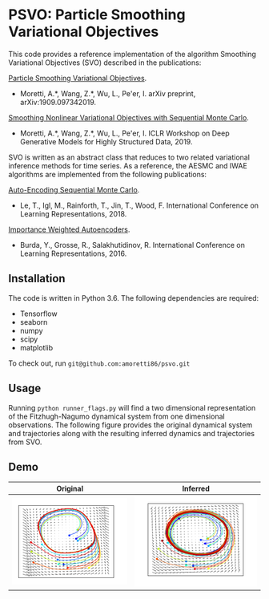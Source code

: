 # PSVO: Particle Smoothing Variational Objectives

This code provides a reference implementation of the algorithm Smoothing Variational Objectives (SVO) described in the publications: 

[Particle Smoothing Variational Objectives](https://arxiv.org/abs/1909.09734). 
* Moretti, A.\*, Wang, Z.\*, Wu, L., Pe'er, I. 
arXiv preprint, arXiv:1909.097342019.

[Smoothing Nonlinear Variational Objectives with Sequential Monte Carlo](https://openreview.net/pdf?id=HJg24U8tuE). 
* Moretti, A.\*, Wang, Z.\*, Wu, L., Pe'er, I. 
ICLR Workshop on Deep Generative Models for Highly Structured Data, 2019.

SVO is written as an abstract class that reduces to two related variational inference methods for time series. As a reference, the AESMC and IWAE algorithms are implemented from the following publications:

[Auto-Encoding Sequential Monte Carlo](https://arxiv.org/abs/1705.10306). 
* Le, T., Igl, M., Rainforth, T., Jin, T., Wood, F. 
International Conference on Learning Representations, 2018.

[Importance Weighted Autoencoders](https://arxiv.org/abs/1509.00519). 
* Burda, Y., Grosse, R., Salakhutidinov, R. 
International Conference on Learning Representations, 2016.


## Installation

The code is written in Python 3.6. The following dependencies are required:

* Tensorflow
* seaborn
* numpy
* scipy 
* matplotlib

To check out, run `git@github.com:amoretti86/psvo.git`


## Usage

Running `python runner_flags.py` will find a two dimensional representation of the Fitzhugh-Nagumo dynamical system from one dimensional observations. The following figure provides the original dynamical system and trajectories along with the resulting inferred dynamics and trajectories from SVO. 

## Demo

| Original | Inferred |
|:--------------------------:|:--------------------------:|
|![fhn](https://github.com/amoretti86/PSVO/blob/master/data/fhn/fhn.png)|![fit](https://github.com/amoretti86/PSVO/blob/master/data/fhn/fit.png)|


